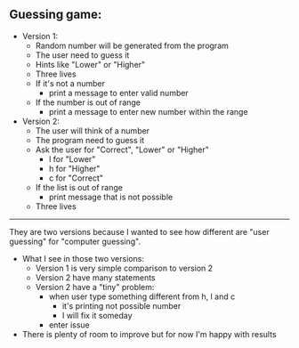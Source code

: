 Guessing game:
--------------
- Version 1:
  - Random number will be generated from the program
  - The user need to guess it
  - Hints like "Lower" or "Higher"
  - Three lives
  - If it's not a number
    - print a message to enter valid number
  - If the number is out of range
    - print a message to enter new number within the range
- Version 2:
  - The user will think of a number
  - The program need to guess it
  - Ask the user for "Correct", "Lower" or "Higher"
    - l for "Lower"
    - h for "Higher"
    - c for "Correct"
  - If the list is out of range
    - print message that is not possible
  - Three lives
------------------
They are two versions because I wanted to see how different are "user guessing" for "computer guessing".
- What I see in those two versions:
  - Version 1 is very simple comparison to version 2
  - Version 2 have many statements
  - Version 2 have a "tiny" problem:
    - when user type something different from h, l and c
      - it's printing not possible number
      - I will fix it someday
    - enter issue
- There is plenty of room to improve but for now I'm happy with results
